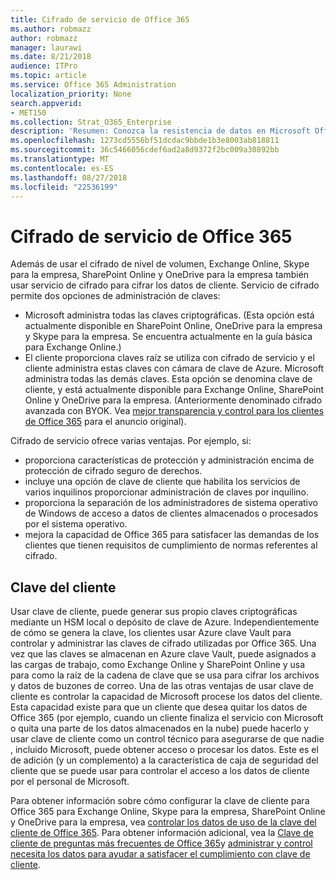 ```yaml
---
title: Cifrado de servicio de Office 365
ms.author: robmazz
author: robmazz
manager: laurawi
ms.date: 8/21/2018
audience: ITPro
ms.topic: article
ms.service: Office 365 Administration
localization_priority: None
search.appverid:
- MET150
ms.collection: Strat_O365_Enterprise
description: 'Resumen: Conozca la resistencia de datos en Microsoft Office 365.'
ms.openlocfilehash: 1273cd5556bf51dcdac9bbde1b3e8003ab818811
ms.sourcegitcommit: 36c5466056cdef6ad2a8d9372f2bc009a30892bb
ms.translationtype: MT
ms.contentlocale: es-ES
ms.lasthandoff: 08/27/2018
ms.locfileid: "22536199"
---
```

# <a name="office-365-service-encryption"></a>Cifrado de servicio de Office 365

Además de usar el cifrado de nivel de volumen, Exchange Online, Skype para la empresa, SharePoint Online y OneDrive para la empresa también usar servicio de cifrado para cifrar los datos de cliente. Servicio de cifrado permite dos opciones de administración de claves:
- Microsoft administra todas las claves criptográficas. (Esta opción está actualmente disponible en SharePoint Online, OneDrive para la empresa y Skype para la empresa. Se encuentra actualmente en la guía básica para Exchange Online.)
- El cliente proporciona claves raíz se utiliza con cifrado de servicio y el cliente administra estas claves con cámara de clave de Azure. Microsoft administra todas las demás claves. Esta opción se denomina clave de cliente, y está actualmente disponible para Exchange Online, SharePoint Online y OneDrive para la empresa. (Anteriormente denominado cifrado avanzada con BYOK. Vea [mejor transparencia y control para los clientes de Office 365](http://blogs.office.com/2015/04/21/enhancing-transparency-and-control-for-office-365-customers/) para el anuncio original).

Cifrado de servicio ofrece varias ventajas. Por ejemplo, si:
- proporciona características de protección y administración encima de protección de cifrado seguro de derechos.
- incluye una opción de clave de cliente que habilita los servicios de varios inquilinos proporcionar administración de claves por inquilino.
- proporciona la separación de los administradores de sistema operativo de Windows de acceso a datos de clientes almacenados o procesados por el sistema operativo.
- mejora la capacidad de Office 365 para satisfacer las demandas de los clientes que tienen requisitos de cumplimiento de normas referentes al cifrado.

## <a name="customer-key"></a>Clave del cliente
Usar clave de cliente, puede generar sus propio claves criptográficas mediante un HSM local o depósito de clave de Azure. Independientemente de cómo se genera la clave, los clientes usar Azure clave Vault para controlar y administrar las claves de cifrado utilizadas por Office 365. Una vez que las claves se almacenan en Azure clave Vault, puede asignados a las cargas de trabajo, como Exchange Online y SharePoint Online y usa para como la raíz de la cadena de clave que se usa para cifrar los archivos y datos de buzones de correo. Una de las otras ventajas de usar clave de cliente es controlar la capacidad de Microsoft procese los datos del cliente. Esta capacidad existe para que un cliente que desea quitar los datos de Office 365 (por ejemplo, cuando un cliente finaliza el servicio con Microsoft o quita una parte de los datos almacenados en la nube) puede hacerlo y usar clave de cliente como un control técnico para asegurarse de que nadie , incluido Microsoft, puede obtener acceso o procesar los datos. Este es el de adición (y un complemento) a la característica de caja de seguridad del cliente que se puede usar para controlar el acceso a los datos de cliente por el personal de Microsoft.

Para obtener información sobre cómo configurar la clave de cliente para Office 365 para Exchange Online, Skype para la empresa, SharePoint Online y OneDrive para la empresa, vea [controlar los datos de uso de la clave del cliente de Office 365](https://support.office.com/article/Controlling-your-data-in-Office-365-using-Customer-Key-f2cd475a-e592-46cf-80a3-1bfb0fa17697). Para obtener información adicional, vea la [Clave de cliente de preguntas más frecuentes de Office 365](https://support.office.com/article/Customer-Key-for-Office-365-FAQ-41ae293a-bd5c-4083-acd8-e1a2b4329da6)y [administrar y control necesita los datos para ayudar a satisfacer el cumplimiento con clave de cliente](https://techcommunity.microsoft.com/t5/Microsoft-Ignite-Content-2017/Manage-and-control-your-data-to-help-meet-compliance-needs-with/td-p/117580).
